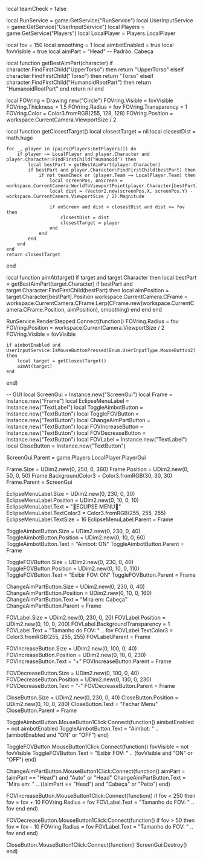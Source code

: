 local teamCheck = false

local RunService = game:GetService("RunService")
local UserInputService = game:GetService("UserInputService")
local Players = game:GetService("Players")
local LocalPlayer = Players.LocalPlayer

local fov = 150
local smoothing = 1
local aimbotEnabled = true
local fovVisible = true
local aimPart = "Head" -- Padrão: Cabeça

local function getBestAimPart(character)
    if character:FindFirstChild("UpperTorso") then
        return "UpperTorso"
    elseif character:FindFirstChild("Torso") then
        return "Torso"
    elseif character:FindFirstChild("HumanoidRootPart") then
        return "HumanoidRootPart"
    end
    return nil
end

local FOVring = Drawing.new("Circle")
FOVring.Visible = fovVisible
FOVring.Thickness = 1.5
FOVring.Radius = fov
FOVring.Transparency = 1
FOVring.Color = Color3.fromRGB(255, 128, 128)
FOVring.Position = workspace.CurrentCamera.ViewportSize / 2

local function getClosestTarget()
    local closestTarget = nil
    local closestDist = math.huge

    for _, player in ipairs(Players:GetPlayers()) do
        if player ~= LocalPlayer and player.Character and player.Character:FindFirstChild("Humanoid") then
            local bestPart = getBestAimPart(player.Character)
            if bestPart and player.Character:FindFirstChild(bestPart) then
                if not teamCheck or (player.Team ~= LocalPlayer.Team) then
                    local screenPos, onScreen = workspace.CurrentCamera:WorldToViewportPoint(player.Character[bestPart].Position)
                    local dist = (Vector2.new(screenPos.X, screenPos.Y) - workspace.CurrentCamera.ViewportSize / 2).Magnitude
                    
                    if onScreen and dist < closestDist and dist <= fov then
                        closestDist = dist
                        closestTarget = player
                    end
                end
            end
        end
    end
    return closestTarget
end

local function aimAt(target)
    if target and target.Character then
        local bestPart = getBestAimPart(target.Character)
        if bestPart and target.Character:FindFirstChild(bestPart) then
            local aimPosition = target.Character[bestPart].Position
            workspace.CurrentCamera.CFrame = workspace.CurrentCamera.CFrame:Lerp(CFrame.new(workspace.CurrentCamera.CFrame.Position, aimPosition), smoothing)
        end
    end
end

RunService.RenderStepped:Connect(function()
    FOVring.Radius = fov
    FOVring.Position = workspace.CurrentCamera.ViewportSize / 2
    FOVring.Visible = fovVisible

    if aimbotEnabled and UserInputService:IsMouseButtonPressed(Enum.UserInputType.MouseButton2) then
        local target = getClosestTarget()
        aimAt(target)
    end
end)

-- GUI
local ScreenGui = Instance.new("ScreenGui")
local Frame = Instance.new("Frame")
local EclipseMenuLabel = Instance.new("TextLabel")
local ToggleAimbotButton = Instance.new("TextButton")
local ToggleFOVButton = Instance.new("TextButton")
local ChangeAimPartButton = Instance.new("TextButton")
local FOVIncreaseButton = Instance.new("TextButton")
local FOVDecreaseButton = Instance.new("TextButton")
local FOVLabel = Instance.new("TextLabel")
local CloseButton = Instance.new("TextButton")

ScreenGui.Parent = game.Players.LocalPlayer.PlayerGui

Frame.Size = UDim2.new(0, 250, 0, 360)
Frame.Position = UDim2.new(0, 50, 0, 50)
Frame.BackgroundColor3 = Color3.fromRGB(30, 30, 30)
Frame.Parent = ScreenGui

EclipseMenuLabel.Size = UDim2.new(0, 230, 0, 30)
EclipseMenuLabel.Position = UDim2.new(0, 10, 0, 10)
EclipseMenuLabel.Text = "🚀ECLIPSE MENU🚀"
EclipseMenuLabel.TextColor3 = Color3.fromRGB(255, 255, 255)
EclipseMenuLabel.TextSize = 16
EclipseMenuLabel.Parent = Frame

ToggleAimbotButton.Size = UDim2.new(0, 230, 0, 40)
ToggleAimbotButton.Position = UDim2.new(0, 10, 0, 60)
ToggleAimbotButton.Text = "Aimbot: ON"
ToggleAimbotButton.Parent = Frame

ToggleFOVButton.Size = UDim2.new(0, 230, 0, 40)
ToggleFOVButton.Position = UDim2.new(0, 10, 0, 110)
ToggleFOVButton.Text = "Exibir FOV: ON"
ToggleFOVButton.Parent = Frame

ChangeAimPartButton.Size = UDim2.new(0, 230, 0, 40)
ChangeAimPartButton.Position = UDim2.new(0, 10, 0, 160)
ChangeAimPartButton.Text = "Mira em: Cabeça"
ChangeAimPartButton.Parent = Frame

FOVLabel.Size = UDim2.new(0, 230, 0, 20)
FOVLabel.Position = UDim2.new(0, 10, 0, 200)
FOVLabel.BackgroundTransparency = 1
FOVLabel.Text = "Tamanho do FOV: " .. fov
FOVLabel.TextColor3 = Color3.fromRGB(255, 255, 255)
FOVLabel.Parent = Frame

FOVIncreaseButton.Size = UDim2.new(0, 100, 0, 40)
FOVIncreaseButton.Position = UDim2.new(0, 10, 0, 230)
FOVIncreaseButton.Text = "+"
FOVIncreaseButton.Parent = Frame

FOVDecreaseButton.Size = UDim2.new(0, 100, 0, 40)
FOVDecreaseButton.Position = UDim2.new(0, 130, 0, 230)
FOVDecreaseButton.Text = "-"
FOVDecreaseButton.Parent = Frame

CloseButton.Size = UDim2.new(0, 230, 0, 40)
CloseButton.Position = UDim2.new(0, 10, 0, 280)
CloseButton.Text = "Fechar Menu"
CloseButton.Parent = Frame

ToggleAimbotButton.MouseButton1Click:Connect(function()
    aimbotEnabled = not aimbotEnabled
    ToggleAimbotButton.Text = "Aimbot: " .. (aimbotEnabled and "ON" or "OFF")
end)

ToggleFOVButton.MouseButton1Click:Connect(function()
    fovVisible = not fovVisible
    ToggleFOVButton.Text = "Exibir FOV: " .. (fovVisible and "ON" or "OFF")
end)

ChangeAimPartButton.MouseButton1Click:Connect(function()
    aimPart = (aimPart == "Head") and "Auto" or "Head"
    ChangeAimPartButton.Text = "Mira em: " .. ((aimPart == "Head") and "Cabeça" or "Peito")
end)

FOVIncreaseButton.MouseButton1Click:Connect(function()
    if fov < 250 then
        fov = fov + 10
        FOVring.Radius = fov
        FOVLabel.Text = "Tamanho do FOV: " .. fov
    end
end)

FOVDecreaseButton.MouseButton1Click:Connect(function()
    if fov > 50 then
        fov = fov - 10
        FOVring.Radius = fov
        FOVLabel.Text = "Tamanho do FOV: " .. fov
    end
end)

CloseButton.MouseButton1Click:Connect(function()
    ScreenGui:Destroy()
end)
